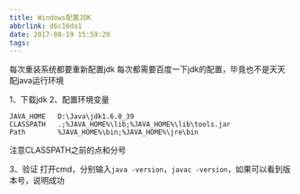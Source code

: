```yaml
---
title: Windows配置JDK
abbrlink: d6c16da1
date: 2017-08-19 15:59:29
tags:
---
```


每次重装系统都要重新配置jdk
每次都需要百度一下jdk的配置，毕竟也不是天天配java运行环境

1、下载jdk
2、配置环境变量
```
JAVA_HOME	D:\Java\jdk1.6.0_39
CLASSPATH	.;%JAVA_HOME%\lib;%JAVA_HOME%\lib\tools.jar
Path		%JAVA_HOME%\bin;%JAVA_HOME%\jre\bin
```
注意CLASSPATH之前的点和分号

3、验证
打开cmd，分别输入`java -version`，`javac -version`，如果可以看到版本号，说明成功